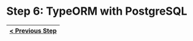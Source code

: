 # Step 6: TypeORM with PostgreSQL

[//]: # (head-end)




[//]: # (foot-start)

[{]: <helper> (navStep)

| [< Previous Step](step6.md) |
|:----------------------|

[}]: #
